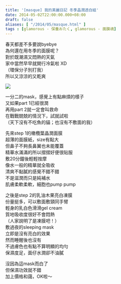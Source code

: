 ```yaml
---
title: '[masque] 我的美麗日記 冬季晶潤透白組'
date: 2014-05-02T22:00:00.000+08:00
draft: false
aliases: [ "/2014/05/masque.html" ]
tags : [glamorous - 保養おたく, glamorous - 面膜魂]
---
```


春天都差不多要說byebye  
為何還在用冬季的面膜呢？  
對於既潮濕又悶熱的天氣  
家中當然早早就開行冷氣啦 XD  
（環保分子別打我）  
所以又涼涼的又乾爽  

[![](https://4.bp.blogspot.com/-8G0zoQpfhBA/XDGk12dbE2I/AAAAAAAAEkA/4GOgOR-NY3wJuznAu3gYXropAK9pLKHhACLcBGAs/s640/91.jpg)](https://4.bp.blogspot.com/-8G0zoQpfhBA/XDGk12dbE2I/AAAAAAAAEkA/4GOgOR-NY3wJuznAu3gYXropAK9pLKHhACLcBGAs/s1600/91.jpg)

一分二的mask，感覺上有點麻煩的樣子  
又如果part 1已經很潤  
再用part 2就一定會叫救命  
在戰戰兢兢的情況下，試就試啦  
（天下沒有不吃魚的貓；也沒有不敷面的我）  
  
先來step 1的橄欖葉晶潤面膜  
超薄的面膜紙，size有點大  
但鼻子不夠長鼻翼也未能覆蓋  
精華水滿滿的所以摺摺好便很貼服  
敷20分鐘後輕輕按摩  
像水一般的精華就全吸收  
清爽不黏膩的感覺不錯不錯  
不是滋潤而只是純補水  
肌膚柔軟柔軟，細胞也pump pump  
  
之後是step 2的乳油木果亮白凍膜  
份量挺多，可以敷面敷頸同手臂  
輕身的乳白色滑滑gel cream  
質地吸收度很好不會悶熱  
（人家說明了是凍膜吧！）  
敷過夜的sleeping mask  
立即是沒有亮白的效果  
然而睡醒後也沒有  
不過膚色也有點不算明顯的均勻  
保濕度足，面仔水潤卻不油膩  
  
沒因為這mask而白了  
但保濕功效就不錯  
加上價格和藹，OK啦～